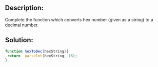 ## Description:

Complete the function which converts hex number (given as a string) to a decimal number.

 ## Solution:
 
```javascript
function hexToDec(hexString){
 return  parseInt(hexString, 16);
}
```